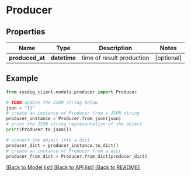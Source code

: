 # Producer


## Properties

Name | Type | Description | Notes
------------ | ------------- | ------------- | -------------
**produced_at** | **datetime** | time of result production | [optional] 

## Example

```python
from sysdig_client.models.producer import Producer

# TODO update the JSON string below
json = "{}"
# create an instance of Producer from a JSON string
producer_instance = Producer.from_json(json)
# print the JSON string representation of the object
print(Producer.to_json())

# convert the object into a dict
producer_dict = producer_instance.to_dict()
# create an instance of Producer from a dict
producer_from_dict = Producer.from_dict(producer_dict)
```
[[Back to Model list]](../README.md#documentation-for-models) [[Back to API list]](../README.md#documentation-for-api-endpoints) [[Back to README]](../README.md)


